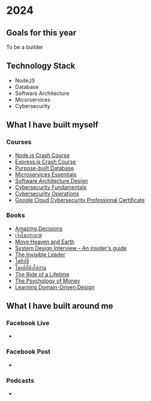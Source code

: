 # 2024

## Goals for this year
To be a builder

## Technology Stack
- NodeJS
- Database
- Software Architecture
- Micorservices
- Cybersecurity

## What I have built myself

### Courses
- [Node.js Crash Course](https://www.skooldio.com/courses/nodejs-crash-course)
- [Express.js Crash Course](https://www.skooldio.com/courses/expressjs-crash-course)
- [Purpose-built Database](https://www.skooldio.com/courses/purpose-built-database)
- [Microservices Essentials](https://www.skooldio.com/courses/microservices-essentials)
- [Software Architecture Design](https://www.skooldio.com/courses/software-architecture-design)
- [Cybersecurity Fundamentals](https://www.skooldio.com/courses/cybersecurity-fundamentals)
- [Cybersecurity Operations](https://www.skooldio.com/courses/cybersecurity-operations)
- [Google Cloud Cybersecurity Professional Certificate](https://www.coursera.org/professional-certificates/google-cloud-cybersecurity-certificate)

### Books
- [Amazing Decisions]([https://www.goodreads.com/book/show/49099937-no-rules-rules](https://www.goodreads.com/book/show/36722973-amazing-decisions))
- [เจ๊งในกระดาษ](https://www.goodreads.com/book/show/201112532)
- [Move Heaven and Earth](https://www.goodreads.com/book/show/200554820-move-heaven-and-earth)
- [System Design Interview – An insider's guide](https://www.goodreads.com/book/show/54109255-system-design-interview-an-insider-s-guide)
- [The Invisible Leader](https://www.goodreads.com/book/show/124929073-the-invisible-leader)
- [ไพ่ยิปซี](https://www.goodreads.com/book/show/60282045)
- [โชคดีที่มึงได้อ่าน](https://www.goodreads.com/book/show/57820216)
- [The Ride of a Lifetime](https://www.goodreads.com/book/show/44525305-the-ride-of-a-lifetime)
- [The Psychology of Money](https://www.goodreads.com/book/show/41881472-the-psychology-of-money)
- [Learning Domain-Driven Design](https://www.goodreads.com/book/show/57573212-learning-domain-driven-design)

## What I have built around me

### Facebook Live
- 

### Facebook Post
- 

### Podcasts
- 
